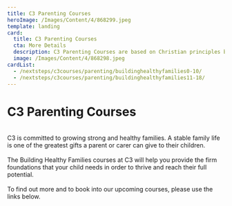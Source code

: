 ```yaml
---
title: C3 Parenting Courses
heroImage: /Images/Content/4/868299.jpeg
template: landing
card:
  title: C3 Parenting Courses
  cta: More Details
  description: C3 Parenting Courses are based on Christian principles but designed for all couples with or without a church background.
  image: /Images/Content/4/868298.jpeg
cardList:
  - /nextsteps/c3courses/parenting/buildinghealthyfamilies0-10/
  - /nextsteps/c3courses/parenting/buildinghealthyfamilies11-18/
---
```


<h1>
C3 Parenting Courses</h1>
<br/>
C3 is committed to growing strong and healthy families. A stable family life is one of the greatest gifts a parent or carer can give to their children.<br/>
<br/>
The Building Healthy Families courses at C3 will help you provide the firm foundations that your child needs in order to thrive and reach their full potential.<br/>
<br/>
To find out more and to book into our upcoming courses, please use the links below.
<table class="pagebox" id="tbStyleWrapperTable" style="display: none;">
<tbody>
<tr>
  <td class="body" id="tdStyleWrapperCell">
     </td>
</tr>
</tbody>
</table>
